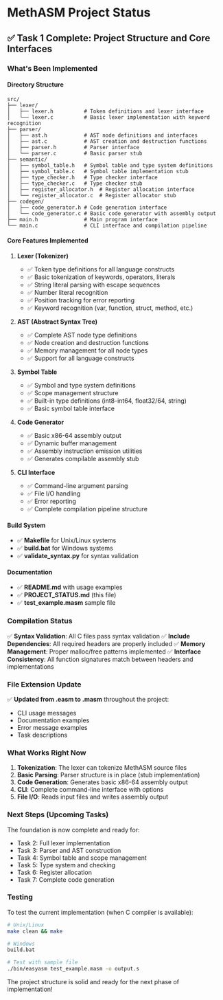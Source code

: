 # MethASM Project Status

## ✅ Task 1 Complete: Project Structure and Core Interfaces

### What's Been Implemented

#### Directory Structure
```
src/
├── lexer/
│   ├── lexer.h          # Token definitions and lexer interface
│   └── lexer.c          # Basic lexer implementation with keyword recognition
├── parser/
│   ├── ast.h            # AST node definitions and interfaces
│   ├── ast.c            # AST creation and destruction functions
│   ├── parser.h         # Parser interface
│   └── parser.c         # Basic parser stub
├── semantic/
│   ├── symbol_table.h   # Symbol table and type system definitions
│   ├── symbol_table.c   # Symbol table implementation stub
│   ├── type_checker.h   # Type checker interface
│   ├── type_checker.c   # Type checker stub
│   ├── register_allocator.h  # Register allocation interface
│   └── register_allocator.c  # Register allocator stub
├── codegen/
│   ├── code_generator.h # Code generation interface
│   └── code_generator.c # Basic code generator with assembly output
├── main.h               # Main program interface
└── main.c               # CLI interface and compilation pipeline
```

#### Core Features Implemented

1. **Lexer (Tokenizer)**
   - ✅ Token type definitions for all language constructs
   - ✅ Basic tokenization of keywords, operators, literals
   - ✅ String literal parsing with escape sequences
   - ✅ Number literal recognition
   - ✅ Position tracking for error reporting
   - ✅ Keyword recognition (var, function, struct, method, etc.)

2. **AST (Abstract Syntax Tree)**
   - ✅ Complete AST node type definitions
   - ✅ Node creation and destruction functions
   - ✅ Memory management for all node types
   - ✅ Support for all language constructs

3. **Symbol Table**
   - ✅ Symbol and type system definitions
   - ✅ Scope management structure
   - ✅ Built-in type definitions (int8-int64, float32/64, string)
   - ✅ Basic symbol table interface

4. **Code Generator**
   - ✅ Basic x86-64 assembly output
   - ✅ Dynamic buffer management
   - ✅ Assembly instruction emission utilities
   - ✅ Generates compilable assembly stub

5. **CLI Interface**
   - ✅ Command-line argument parsing
   - ✅ File I/O handling
   - ✅ Error reporting
   - ✅ Complete compilation pipeline structure

#### Build System
- ✅ **Makefile** for Unix/Linux systems
- ✅ **build.bat** for Windows systems
- ✅ **validate_syntax.py** for syntax validation

#### Documentation
- ✅ **README.md** with usage examples
- ✅ **PROJECT_STATUS.md** (this file)
- ✅ **test_example.masm** sample file

### Compilation Status

✅ **Syntax Validation**: All C files pass syntax validation
✅ **Include Dependencies**: All required headers are properly included
✅ **Memory Management**: Proper malloc/free patterns implemented
✅ **Interface Consistency**: All function signatures match between headers and implementations

### File Extension Update

✅ **Updated from .easm to .masm** throughout the project:
- CLI usage messages
- Documentation examples
- Error message examples
- Task descriptions

### What Works Right Now

1. **Tokenization**: The lexer can tokenize MethASM source files
2. **Basic Parsing**: Parser structure is in place (stub implementation)
3. **Code Generation**: Generates basic x86-64 assembly output
4. **CLI**: Complete command-line interface with options
5. **File I/O**: Reads input files and writes assembly output

### Next Steps (Upcoming Tasks)

The foundation is now complete and ready for:
- Task 2: Full lexer implementation
- Task 3: Parser and AST construction
- Task 4: Symbol table and scope management
- Task 5: Type system and checking
- Task 6: Register allocation
- Task 7: Complete code generation

### Testing

To test the current implementation (when C compiler is available):
```bash
# Unix/Linux
make clean && make

# Windows
build.bat

# Test with sample file
./bin/easyasm test_example.masm -o output.s
```

The project structure is solid and ready for the next phase of implementation!